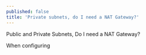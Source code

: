 ```yaml
---
published: false
title: 'Private subnets, do I need a NAT Gateway?'
---
```

Public and Private Subnets, Do I need a NAT Gateway?

When configuring 
